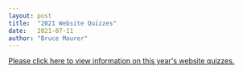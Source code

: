 ```yaml
---
layout: post
title:  "2021 Website Quizzes"
date:   2021-07-11
author: "Bruce Maurer"
---
```


[Please click here to view information on this year's website
quizzes.](https://storage.googleapis.com/ohsaa-websites/quizzes/2021/2021-quiz-info.pdf)
